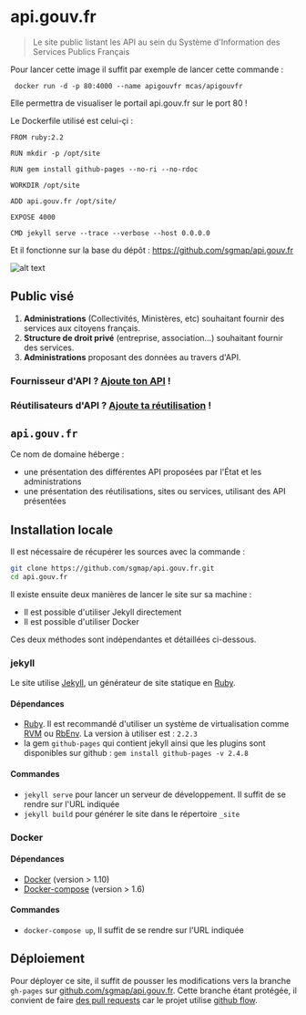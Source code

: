 # api.gouv.fr

> Le site public listant les API au sein du Système d'Information des Services Publics Français


Pour lancer cette image il suffit par exemple de lancer cette commande :

     docker run -d -p 80:4000 --name apigouvfr mcas/apigouvfr

Elle permettra de visualiser le portail api.gouv.fr sur le port 80 !

Le Dockerfile utilisé est celui-çi  :

```
FROM ruby:2.2

RUN mkdir -p /opt/site

RUN gem install github-pages --no-ri --no-rdoc

WORKDIR /opt/site

ADD api.gouv.fr /opt/site/

EXPOSE 4000

CMD jekyll serve --trace --verbose --host 0.0.0.0
```


Et il fonctionne sur la base du dépôt : https://github.com/sgmap/api.gouv.fr

![alt text](http://s32.postimg.org/80xog7bid/Selection_006.png "Restitution")


## Public visé

1. **Administrations** (Collectivités, Ministères, etc) souhaitant fournir des services aux citoyens français.
2. **Structure de droit privé** (entreprise, association…) souhaitant fournir des services.
3. **Administrations** proposant des données au travers d'API.


### Fournisseur d'API ? [Ajoute ton API](https://github.com/sgmap/api.gouv.fr/blob/gh-pages/CONTRIBUTING.md) !

### Réutilisateurs d'API ? [Ajoute ta réutilisation](https://github.com/sgmap/api.gouv.fr/blob/gh-pages/CONTRIBUTING.md) !

## `api.gouv.fr`

Ce nom de domaine héberge :
  * une présentation des différentes API proposées par l'État et les administrations
  * une présentation des réutilisations, sites ou services, utilisant des API présentées

## Installation locale

Il est nécessaire de récupérer les sources avec la commande :

``` sh
git clone https://github.com/sgmap/api.gouv.fr.git
cd api.gouv.fr
```

Il existe ensuite deux manières de lancer le site sur sa machine :
 * Il est possible d'utiliser Jekyll directement
 * Il est possible d'utiliser Docker

Ces deux méthodes sont indépendantes et détaillées ci-dessous.

### jekyll

Le site utilise [Jekyll], un générateur de site statique en [Ruby].

#### Dépendances

 * [Ruby](https://www.ruby-lang.org/en/downloads/). Il est recommandé d'utiliser un système de virtualisation comme [RVM](https://rvm.io/) ou [RbEnv](https://github.com/rbenv/rbenv). La version à utiliser est : `2.2.3`
 * la gem `github-pages` qui contient jekyll ainsi que les plugins sont disponibles sur github : `gem install github-pages -v 2.4.8`

#### Commandes

 * `jekyll serve` pour lancer un serveur de développement. Il suffit de se rendre sur l'URL indiquée
 * `jekyll build` pour générer le site dans le répertoire `_site`

### Docker

#### Dépendances

  * [Docker](https://docs.docker.com/engine/installation/)  (version > 1.10)
  * [Docker-compose](https://docs.docker.com/compose/install/) (version > 1.6)

#### Commandes

 * `docker-compose up`, Il suffit de se rendre sur l'URL indiquée

## Déploiement

Pour déployer ce site, il suffit de pousser les modifications vers la branche `gh-pages` sur [github.com/sgmap/api.gouv.fr](https://github.com/sgmap/api.gouv.fr). Cette branche étant protégée, il convient de faire [des pull requests](https://help.github.com/articles/using-pull-requests/) car le projet utilise [github flow](https://guides.github.com/introduction/flow/).


[Jekyll]: http://jekyllrb.com/
[Ruby]: https://www.ruby-lang.org
